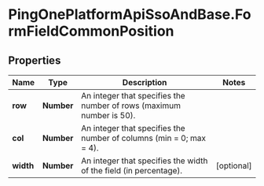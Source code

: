 # PingOnePlatformApiSsoAndBase.FormFieldCommonPosition

## Properties

Name | Type | Description | Notes
------------ | ------------- | ------------- | -------------
**row** | **Number** | An integer that specifies the number of rows (maximum number is 50). | 
**col** | **Number** | An integer that specifies the number of columns (min &#x3D; 0; max &#x3D; 4). | 
**width** | **Number** | An integer that specifies the width of the field (in percentage). | [optional] 


